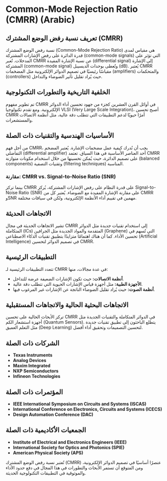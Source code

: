 # Common-Mode Rejection Ratio (CMRR) (Arabic)

## تعريف نسبة رفض الوضع المشترك (CMRR)
نسبة رفض الوضع المشترك (Common-Mode Rejection Ratio) هي مقياس لمدى قدرة الدائرة على رفض الإشارات المشتركة (common-mode signals) التي تؤثر على المدخلات. تُعبر CMRR عن نسبة الإشارة المفيدة (differential signal) إلى الإشارة المشتركة (common-mode signal) وتُعطى بوحدات الديسيبل (dB). يُعتبر CMRR مقياسًا رئيسيًا في تصميم الدوائر الإلكترونية مثل المضخمات (amplifiers) والمتحكمات (controllers) حيث يُراد تقليل تأثير الضوضاء والتداخل.

## الخلفية التاريخية والتطورات التكنولوجية
تم تطوير مفهوم CMRR في أوائل القرن العشرين كجزء من جهود تحسين أداء الدوائر الإلكترونية. ومع تقدم تكنولوجيا VLSI (Very Large Scale Integration)، أصبح تحسين CMRR أمرًا حيويًا لدعم التطبيقات التي تتطلب دقة عالية، مثل أنظمة الاتصالات والمستشعرات.

## الأساسيات الهندسية والتقنيات ذات الصلة
من أجل فهم CMRR، يجب أن نُدرك كيفية عمل مضخمات الإشارة. يُعتبر المضخم التفاضلي (differential amplifier) أحد العناصر الأساسية في هذا السياق. تعتمد CMRR على تصميم الدائرة، حيث يُمكن تحسينها من خلال استخدام مكونات متوازنة (balanced components) وتقنيات التصفية (filtering techniques) المناسبة.

### مقارنة: CMRR vs. Signal-to-Noise Ratio (SNR)
بينما تركز CMRR على قدرة النظام على رفض الإشارات المشتركة، يُركز Signal-to-Noise Ratio (SNR) على مقارنة الإشارة المفيدة مع الضوضاء. يُعتبر كل من CMRR وSNR مهمين في تقييم أداء الأنظمة الإلكترونية، ولكن في سياقات مختلفة.

## الاتجاهات الحديثة
تشير الاتجاهات الحديثة في مجال CMRR إلى استخدام تقنيات جديدة مثل الدوائر المتكاملة (ICs) المتقدمة والمواد الجديدة مثل الجرافين (Graphene) التي تُسهم في تحسين الأداء. كما أن هناك اهتمامًا متزايدًا بتطبيق تقنيات الذكاء الاصطناعي (Artificial Intelligence) في تصميم الدوائر لتحسين CMRR.

## التطبيقات الرئيسية
تتعدد التطبيقات الرئيسية لـ CMRR في عدة مجالات، منها:
- **أنظمة الاتصالات:** حيث تكون الإشارات الضعيفة عرضة للتداخل.
- **الأجهزة الطبية:** مثل أجهزة قياس الإشارات الحيوية التي تتطلب دقة عالية.
- **أنظمة الصوت:** حيث يُراد تقليل الضوضاء الناتجة عن الإشارات غير المرغوب فيها.

## الاتجاهات البحثية الحالية والاتجاهات المستقبلية
تركز الأبحاث الحالية على تحسين CMRR في الدوائر المتكاملة والتقنيات الجديدة مثل أجهزة استشعار الكم (Quantum Sensors). يتطلع الباحثون إلى تطبيق تقنيات جديدة مثل التعلم العميق (Deep Learning) لتحسين التصميمات وتحقيق أداء أفضل.

## الشركات ذات الصلة
- **Texas Instruments**
- **Analog Devices**
- **Maxim Integrated**
- **NXP Semiconductors**
- **Infineon Technologies**

## المؤتمرات ذات الصلة
- **IEEE International Symposium on Circuits and Systems (ISCAS)**
- **International Conference on Electronics, Circuits and Systems (ICECS)**
- **Design Automation Conference (DAC)**

## الجمعيات الأكاديمية ذات الصلة
- **Institute of Electrical and Electronics Engineers (IEEE)**
- **International Society for Optics and Photonics (SPIE)**
- **American Physical Society (APS)**

تُعتبر نسبة رفض الوضع المشترك (CMRR) عنصرًا أساسيًا في تصميم الدوائر الإلكترونية، ومن المتوقع أن تستمر الأبحاث والتطورات في هذا المجال في دفع حدود الأداء والموثوقية في التطبيقات التكنولوجية الحديثة.